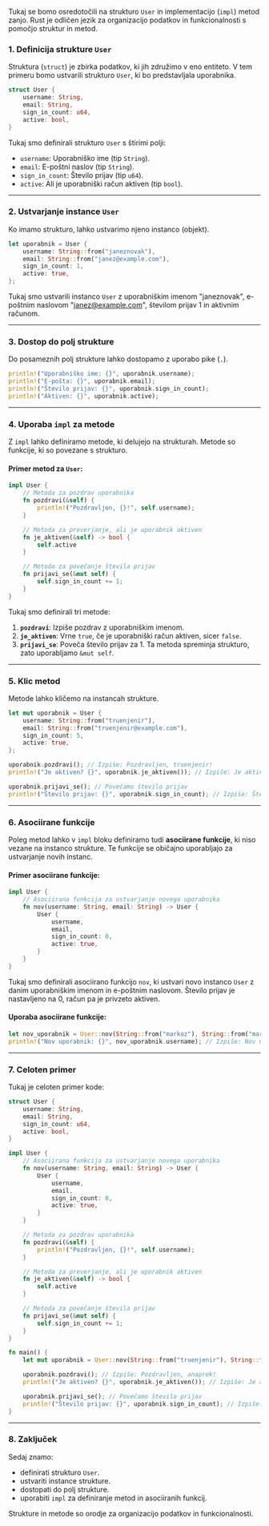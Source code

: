 Tukaj se bomo osredotočili na strukturo `User` in implementacijo (`impl`) metod zanjo. Rust je odličen jezik za organizacijo podatkov in funkcionalnosti s pomočjo struktur in metod.

### 1. Definicija strukture `User`

Struktura (`struct`) je zbirka podatkov, ki jih združimo v eno entiteto. V tem primeru bomo ustvarili strukturo `User`, ki bo predstavljala uporabnika.

```rust
struct User {
    username: String,
    email: String,
    sign_in_count: u64,
    active: bool,
}
```

Tukaj smo definirali strukturo `User` s štirimi polji:

- `username`: Uporabniško ime (tip `String`).
- `email`: E-poštni naslov (tip `String`).
- `sign_in_count`: Število prijav (tip `u64`).
- `active`: Ali je uporabniški račun aktiven (tip `bool`).

---

### 2. Ustvarjanje instance `User`

Ko imamo strukturo, lahko ustvarimo njeno instanco (objekt).

```rust
let uporabnik = User {
    username: String::from("janeznovak"),
    email: String::from("janez@example.com"),
    sign_in_count: 1,
    active: true,
};
```

Tukaj smo ustvarili instanco `User` z uporabniškim imenom "janeznovak", e-poštnim naslovom "janez@example.com", številom prijav 1 in aktivnim računom.

---

### 3. Dostop do polj strukture

Do posameznih polj strukture lahko dostopamo z uporabo pike (`.`).

```rust
println!("Uporabniško ime: {}", uporabnik.username);
println!("E-pošta: {}", uporabnik.email);
println!("Število prijav: {}", uporabnik.sign_in_count);
println!("Aktiven: {}", uporabnik.active);
```

---

### 4. Uporaba `impl` za metode

Z `impl` lahko definiramo metode, ki delujejo na strukturah. Metode so funkcije, ki so povezane s strukturo.

#### Primer metod za `User`:

```rust
impl User {
    // Metoda za pozdrav uporabnika
    fn pozdravi(&self) {
        println!("Pozdravljen, {}!", self.username);
    }

    // Metoda za preverjanje, ali je uporabnik aktiven
    fn je_aktiven(&self) -> bool {
        self.active
    }

    // Metoda za povečanje števila prijav
    fn prijavi_se(&mut self) {
        self.sign_in_count += 1;
    }
}
```

Tukaj smo definirali tri metode:

1. **`pozdravi`**: Izpiše pozdrav z uporabniškim imenom.
2. **`je_aktiven`**: Vrne `true`, če je uporabniški račun aktiven, sicer `false`.
3. **`prijavi_se`**: Poveča število prijav za 1. Ta metoda spreminja strukturo, zato uporabljamo `&mut self`.

---

### 5. Klic metod

Metode lahko kličemo na instancah strukture.

```rust
let mut uporabnik = User {
    username: String::from("truenjenir"),
    email: String::from("truenjenir@example.com"),
    sign_in_count: 5,
    active: true,
};

uporabnik.pozdravi(); // Izpiše: Pozdravljen, truenjenir!
println!("Je aktiven? {}", uporabnik.je_aktiven()); // Izpiše: Je aktiven? true

uporabnik.prijavi_se(); // Povečamo število prijav
println!("Število prijav: {}", uporabnik.sign_in_count); // Izpiše: Število prijav: 6
```

---

### 6. Asociirane funkcije

Poleg metod lahko v `impl` bloku definiramo tudi **asociirane funkcije**, ki niso vezane na instanco strukture. Te funkcije se običajno uporabljajo za ustvarjanje novih instanc.

#### Primer asociirane funkcije:

```rust
impl User {
    // Asociirana funkcija za ustvarjanje novega uporabnika
    fn nov(username: String, email: String) -> User {
        User {
            username,
            email,
            sign_in_count: 0,
            active: true,
        }
    }
}
```

Tukaj smo definirali asociirano funkcijo `nov`, ki ustvari novo instanco `User` z danim uporabniškim imenom in e-poštnim naslovom. Število prijav je nastavljeno na 0, račun pa je privzeto aktiven.

#### Uporaba asociirane funkcije:

```rust
let nov_uporabnik = User::nov(String::from("markoz"), String::from("marko@example.com"));
println!("Nov uporabnik: {}", nov_uporabnik.username); // Izpiše: Nov uporabnik: markoz
```

---

### 7. Celoten primer

Tukaj je celoten primer kode:

```rust
struct User {
    username: String,
    email: String,
    sign_in_count: u64,
    active: bool,
}

impl User {
    // Asociirana funkcija za ustvarjanje novega uporabnika
    fn nov(username: String, email: String) -> User {
        User {
            username,
            email,
            sign_in_count: 0,
            active: true,
        }
    }

    // Metoda za pozdrav uporabnika
    fn pozdravi(&self) {
        println!("Pozdravljen, {}!", self.username);
    }

    // Metoda za preverjanje, ali je uporabnik aktiven
    fn je_aktiven(&self) -> bool {
        self.active
    }

    // Metoda za povečanje števila prijav
    fn prijavi_se(&mut self) {
        self.sign_in_count += 1;
    }
}

fn main() {
    let mut uporabnik = User::nov(String::from("truenjenir"), String::from("truenjenir@example.com"));

    uporabnik.pozdravi(); // Izpiše: Pozdravljen, anaprek!
    println!("Je aktiven? {}", uporabnik.je_aktiven()); // Izpiše: Je aktiven? true

    uporabnik.prijavi_se(); // Povečamo število prijav
    println!("Število prijav: {}", uporabnik.sign_in_count); // Izpiše: Število prijav: 1
}
```

---

### 8. Zaključek

Sedaj znamo:

- definirati strukturo `User`.
- ustvariti instance strukture.
- dostopati do polj strukture.
- uporabiti `impl` za definiranje metod in asociiranih funkcij.

Strukture in metode so orodje za organizacijo podatkov in funkcionalnosti.
